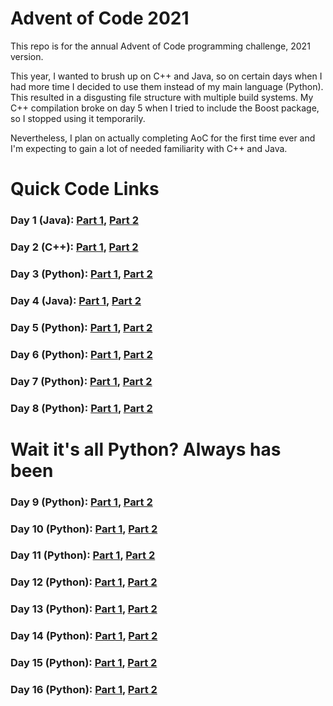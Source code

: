 # Advent of Code 2021 
This repo is for the annual Advent of Code programming challenge, 2021 version. 

This year, I wanted to brush up on C++ and Java, so on certain days when I had more time I decided to use them instead 
of my main language (Python). This resulted in a disgusting file structure with multiple build systems. 
My C++ compilation broke on day 5 when I tried to include the Boost package, so I stopped using it temporarily. 

Nevertheless, I plan on actually completing AoC for the first time ever and I'm expecting to gain a lot of needed 
familiarity with C++ and Java.

# Quick Code Links
### Day 1 (Java): [Part 1](src/main/java/Day1.java), [Part 2](src/main/java/Day1part2.java)
### Day 2 (C++): [Part 1](CppSrc/Day2.cpp), [Part 2](CppSrc/Day2part2.cpp)
### Day 3 (Python): [Part 1](PythonSrc/day3.py), [Part 2](PythonSrc/day3p2.py)
### Day 4 (Java): [Part 1](src/main/java/Day4.java), [Part 2](src/main/java/Day4p2.java)
### Day 5 (Python): [Part 1](PythonSrc/day5.py), [Part 2](PythonSrc/day5p2.py)
### Day 6 (Python): [Part 1](PythonSrc/day6.py), [Part 2](PythonSrc/day6p2.py)
### Day 7 (Python): [Part 1](PythonSrc/day7.py), [Part 2](PythonSrc/day7p2.py)
### Day 8 (Python): [Part 1](PythonSrc/day8.py), [Part 2](PythonSrc/day8p2.py)

# Wait it's all Python? Always has been
### Day 9 (Python): [Part 1](PythonSrc/day9.py), [Part 2](PythonSrc/day9p2.py)
### Day 10 (Python): [Part 1](PythonSrc/day10.py), [Part 2](PythonSrc/day10p2.py)
### Day 11 (Python): [Part 1](PythonSrc/day11.py), [Part 2](PythonSrc/day11p2.py)
### Day 12 (Python): [Part 1](PythonSrc/day12.py), [Part 2](PythonSrc/day12p2.py)
### Day 13 (Python): [Part 1](PythonSrc/day13.py), [Part 2](PythonSrc/day13p2.py)
### Day 14 (Python): [Part 1](PythonSrc/day14.py), [Part 2](PythonSrc/day14p2.py)
### Day 15 (Python): [Part 1](PythonSrc/day15.py), [Part 2](PythonSrc/day15p2.py)
### Day 16 (Python): [Part 1](PythonSrc/day16.py), [Part 2](PythonSrc/day16p2.py)
